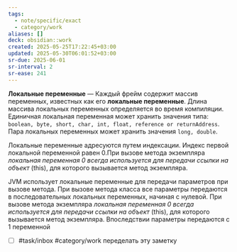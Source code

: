 ```yaml
---
tags:
  - note/specific/exact
  - category/work
aliases: []
deck: obsidian::work
created: 2025-05-25T17:22:45+03:00
updated: 2025-05-30T06:01:52+03:00
sr-due: 2025-06-01
sr-interval: 2
sr-ease: 241
---
```


**Локальные переменные**
—
Каждый фрейм содержит массив переменных, известных как его **локальные переменные**. Длина массива локальных переменных определяется во время компиляции. Единичная локальная переменная может хранить значения типа: `boolean, byte, short, char, int, float, reference or returnAddress`. Пара локальных переменных может хранить значения `long, double`.

Локальные переменные адресуются путем индексации. Индекс первой локальной переменной равен 0.При вызове метода экземпляра *локальная переменная 0 всегда используется для передачи ссылки на объект* (this), для которого вызывается метод экземпляра.

JVM использует локальные переменные для передачи параметров при вызове метода. При вызове метода класса все параметры передаются в последовательных локальных переменных, начиная с нулевой. При вызове метода экземпляра *локальная переменная 0 всегда используется для передачи ссылки на объект* (this), для которого вызывается метод экземпляра. Впоследствии параметры передаются с 1 переменной

- [ ] #task/inbox #category/work переделать эту заметку
